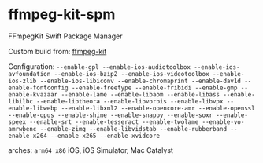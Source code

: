 # ffmpeg-kit-spm
FFmpegKit Swift Package Manager

Custom build from: [ffmpeg-kit](https://github.com/arthenica/ffmpeg-kit)

Configuration:
`--enable-gpl --enable-ios-audiotoolbox --enable-ios-avfoundation --enable-ios-bzip2 --enable-ios-videotoolbox --enable-ios-zlib --enable-ios-libiconv --enable-chromaprint --enable-dav1d --enable-fontconfig --enable-freetype --enable-fribidi --enable-gmp --enable-kvazaar --enable-lame --enable-libaom --enable-libass --enable-libilbc --enable-libtheora --enable-libvorbis --enable-libvpx --enable-libwebp --enable-libxml2 --enable-opencore-amr --enable-openssl --enable-opus --enable-shine --enable-snappy --enable-soxr --enable-speex --enable-srt --enable-tesseract --enable-twolame --enable-vo-amrwbenc --enable-zimg --enable-libvidstab --enable-rubberband --enable-x264 --enable-x265 --enable-xvidcore`

arches:
`arm64 x86` iOS, iOS Simulator, Mac Catalyst
